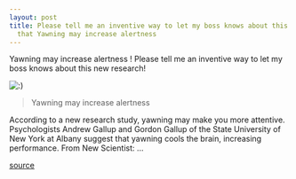 ```yaml
---
layout: post
title: Please tell me an inventive way to let my boss knows about this new research
  that Yawning may increase alertness
---
```


Yawning may increase alertness ! Please tell me an inventive way to let my boss knows about this new research! 

![:)](http://www.rijiben.org/smilies/icon_smile.gif)

>Yawning may increase alertness

  

  

According to a new research study, yawning may make you more attentive. Psychologists Andrew Gallup and Gordon Gallup of the State University of New York at Albany suggest that yawning cools the brain, increasing performance. From New Scientist: …

  

[source](http://www.boingboing.net/2007/07/02/yawning_may_increase.html)
